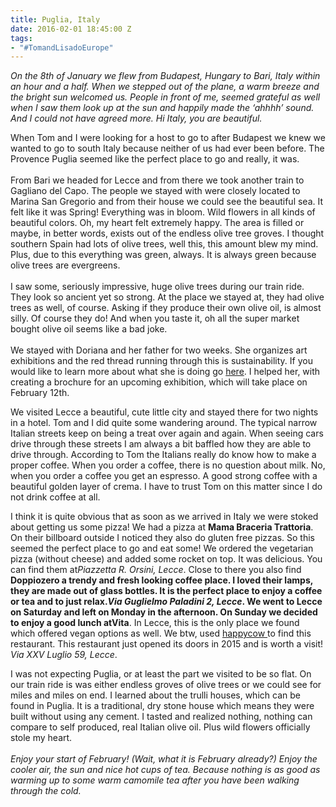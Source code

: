 ```yaml
---
title: Puglia, Italy
date: 2016-02-01 18:45:00 Z
tags:
- "#TomandLisadoEurope"
---
```


*On the 8th of January we flew from Budapest, Hungary to Bari, Italy within an hour and a half. When we stepped out of the plane, a warm breeze and the bright sun welcomed us. People in front of me, seemed grateful as well when I saw them look up at the sun and happily made the ‘ahhhh’ sound. And I could not have agreed more. Hi Italy, you are beautiful.*

When Tom and I were looking for a host to go to after Budapest we knew we wanted to go to south Italy because neither of us had ever been before. The Provence Puglia seemed like the perfect place to go and really, it was.\
\
From Bari we headed for Lecce and from there we took another train to Gagliano del Capo. The people we stayed with were closely located to Marina San Gregorio and from their house we could see the beautiful sea. It felt like it was Spring! Everything was in bloom. Wild flowers in all kinds of beautiful colors. Oh, my heart felt extremely happy. The area is filled or maybe, in better words, exists out of the endless olive tree groves. I thought southern Spain had lots of olive trees, well this, this amount blew my mind. Plus, due to this everything was green, always. It is always green because olive trees are evergreens.\
\
I saw some, seriously impressive, huge olive trees during our train ride. They look so ancient yet so strong. At the place we stayed at, they had olive trees as well, of course. Asking if they produce their own olive oil, is almost silly. Of course they do! And when you taste it, oh all the super market bought olive oil seems like a bad joke.\
\
We stayed with Doriana and her father for two weeks. She organizes art exhibitions and the red thread running through this is sustainability. If you would like to learn more about what she is doing go [here](http://t.umblr.com/redirect?z=http%3A%2F%2Fartemidesgarden.wix.com%2Fartemidesgarden&t=ZDVlYzQ0ZmZhNWFhOGRmNjEzM2FlNmVlZDRjOWI1ODMyYWExMGZkMSwyRmpOMTk3cg%3D%3D). I helped her, with creating a brochure for an upcoming exhibition, which will take place on February 12th.

We visited Lecce a beautiful, cute little city and stayed there for two nights in a hotel. Tom and I did quite some wandering around. The typical narrow Italian streets keep on being a treat over again and again. When seeing cars drive through these streets I am always a bit baffled how they are able to drive through. According to Tom the Italians really do know how to make a proper coffee. When you order a coffee, there is no question about milk. No, when you order a coffee you get an espresso. A good strong coffee with a beautiful golden layer of crema. I have to trust Tom on this matter since I do not drink coffee at all.

I think it is quite obvious that as soon as we arrived in Italy we were stoked about getting us some pizza! We had a pizza at **Mama Braceria Trattoria**. On their billboard outside I noticed they also do gluten free pizzas. So this seemed the perfect place to go and eat some! We ordered the vegetarian pizza (without cheese) and added some rocket on top. It was delicious. You can find them at*Piazzetta R. Orsini, Lecce*. Close to there you also find **Doppiozero **a trendy and fresh looking coffee place. I loved their lamps, they are made out of glass bottles. It is the perfect place to enjoy a coffee or tea and to just relax.*Via Guglielmo Paladini 2, Lecce*. We went to Lecce on Saturday and left on Monday in the afternoon. On Sunday we decided to enjoy a good lunch at**Vita**. In Lecce, this is the only place we found which offered vegan options as well. We btw, used [happycow ](http://t.umblr.com/redirect?z=http%3A%2F%2Fwww.happycow.net&t=YWU0YWIzOGQ2N2ZlNWYxYzZiYjU2YzkwOTJjZGRmNmQ1YmQyNzc1MiwyRmpOMTk3cg%3D%3D)to find this restaurant. This restaurant just opened its doors in 2015 and is worth a visit! *Via XXV Luglio 59, Lecce*.

I was not expecting Puglia, or at least the part we visited to be so flat. On our train ride is was either endless groves of olive trees or we could see for miles and miles on end. I learned about the trulli houses, which can be found in Puglia. It is a traditional, dry stone house which means they were built without using any cement. I tasted and realized nothing, nothing can compare to self produced, real Italian olive oil. Plus wild flowers officially stole my heart.\
\
*Enjoy your start of February! (Wait, what it is February already?) Enjoy the cooler air, the sun and nice hot cups of tea. Because nothing is as good as warming up to some warm camomile tea after you have been walking through the cold.*